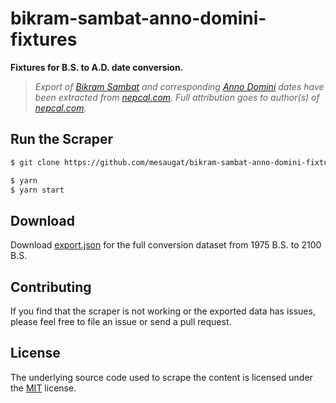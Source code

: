# bikram-sambat-anno-domini-fixtures

**Fixtures for B.S. to A.D. date conversion.**

> *Export of [Bikram Sambat](https://en.wikipedia.org/wiki/Vikram_Samvat) and corresponding [Anno Domini](https://en.wikipedia.org/wiki/Anno_Domini) dates have been extracted from [nepcal.com](http://nepcal.com). Full attribution goes to author(s) of [nepcal.com](http://nepcal.com).*

## Run the Scraper

```sh
$ git clone https://github.com/mesaugat/bikram-sambat-anno-domini-fixtures.git

$ yarn
$ yarn start
```

## Download

Download [export.json](export.json) for the full conversion dataset from 1975 B.S. to 2100 B.S.

## Contributing

If you find that the scraper is not working or the exported data has issues, please feel free to file an issue or send a pull request.

## License

The underlying source code used to scrape the content is licensed under the [MIT](LICENSE) license.
